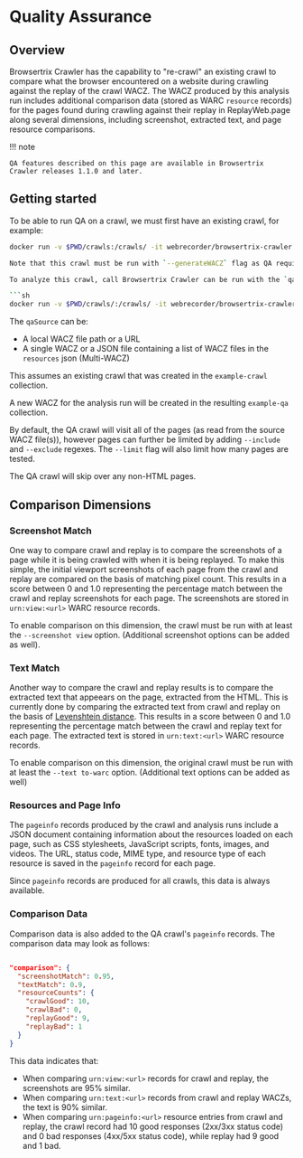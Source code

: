 # Quality Assurance

## Overview

Browsertrix Crawler has the capability to "re-crawl" an existing crawl to compare what the browser encountered on a website during crawling against the replay of the crawl WACZ. The WACZ produced by this analysis run includes additional comparison data (stored as WARC `resource` records) for the pages found during crawling against their replay in ReplayWeb.page along several dimensions, including screenshot, extracted text, and page resource comparisons.

!!! note

    QA features described on this page are available in Browsertrix Crawler releases 1.1.0 and later.


## Getting started

To be able to run QA on a crawl, we must first have an existing crawl, for example:

```sh
docker run -v $PWD/crawls:/crawls/ -it webrecorder/browsertrix-crawler crawl --url https://webrecorder.net/ --collection example-crawl --text to-warc --screenshot view --generateWACZ```

Note that this crawl must be run with `--generateWACZ` flag as QA requires a WACZ to work with, and also ideally the `--text to-warc` and `--screenshot view` flags as well (see below for more details on comparison dimensions).

To analyze this crawl, call Browsertrix Crawler can be run with the `qa` entrypoint, passing the original crawl WACZ as the `qaSource`:

```sh
docker run -v $PWD/crawls/:/crawls/ -it webrecorder/browsertrix-crawler qa --qaSource /crawls/collections/example-crawl/example-crawl.wacz --collection example-qa --generateWACZ
```

The `qaSource` can be:
- A local WACZ file path or a URL
- A single WACZ or a JSON file containing a list of WACZ files in the `resources` json (Multi-WACZ)

This assumes an existing crawl that was created in the `example-crawl` collection.

A new WACZ for the analysis run will be created in the resulting `example-qa` collection.

By default, the QA crawl will visit all of the pages (as read from the source WACZ file(s)), however pages can further be limited by adding `--include` and `--exclude` regexes. The `--limit` flag will also limit how many pages are tested.

The QA crawl will skip over any non-HTML pages.

## Comparison Dimensions

### Screenshot Match

One way to compare crawl and replay is to compare the screenshots of a page while it is being crawled with when it is being replayed.
To make this simple, the initial viewport screenshots of each page from the crawl and replay are compared on the basis of matching pixel count. This results in a score between 0 and 1.0 representing the percentage match between the crawl and replay screenshots for each page. The screenshots are stored in `urn:view:<url>` WARC resource records.

To enable comparison on this dimension, the crawl must be run with at least the `--screenshot view` option. (Additional screenshot options can be added as well).

### Text Match

Another way to compare the crawl and replay results is to compare the extracted text that appeears on the page, extracted from the HTML.
This is currently done by comparing the extracted text from crawl and replay on the basis of [Levenshtein distance](https://en.wikipedia.org/wiki/Levenshtein_distance). This results in a score between 0 and 1.0 representing the percentage match between the crawl and replay text for each page. The extracted text is stored in `urn:text:<url>` WARC resource records.

To enable comparison on this dimension, the original crawl must be run with at least the `--text to-warc` option. (Additional text options can be added as well)


### Resources and Page Info

The `pageinfo` records produced by the crawl and analysis runs include a JSON document containing information about the resources loaded on each page, such as CSS stylesheets, JavaScript scripts, fonts, images, and videos. The URL, status code, MIME type, and resource type of each resource is saved in the `pageinfo` record for each page.

Since `pageinfo` records are produced for all crawls, this data is always available.

### Comparison Data

Comparison data is also added to the QA crawl's `pageinfo` records. The comparison data may look as follows:

```json

"comparison": {
  "screenshotMatch": 0.95,
  "textMatch": 0.9,
  "resourceCounts": {
    "crawlGood": 10,
    "crawlBad": 0,
    "replayGood": 9,
    "replayBad": 1
  }
}
```

This data indicates that:
- When comparing `urn:view:<url>` records for crawl and replay, the screenshots are 95% similar.
- When comparing `urn:text:<url>` records from crawl and replay WACZs, the text is 90% similar.
- When comparing `urn:pageinfo:<url>` resource entries from crawl and replay, the crawl record
had 10 good responses (2xx/3xx status code) and 0 bad responses (4xx/5xx status code), while replay had 9 good and 1 bad.
